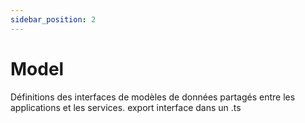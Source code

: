 ```yaml
---
sidebar_position: 2
---
```


# Model

Définitions des interfaces de modèles de données partagés entre les applications et les services.
export interface dans un .ts
